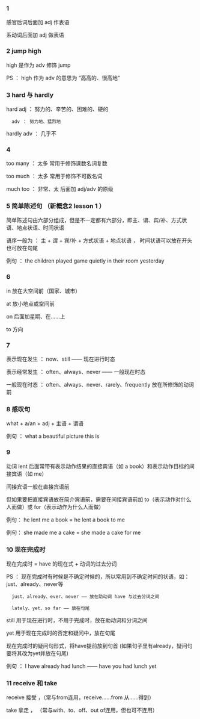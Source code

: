 ### 1

感官后词后面加 adj 作表语

系动词后面加 adj 做表语

### 2 jump high

high 是作为 adv 修饰 jump

PS ： high 作为 adv 的意思为 “高高的、很高地”

### 3 hard 与 hardly

hard  adj ： 努力的、辛苦的、困难的、硬的 

      adv ： 努力地、猛烈地
      
hardly  adv ： 几乎不

### 4 

too many ： 太多   常用于修饰课数名词复数

too much ： 太多   常用于修饰不可数名词

much too ： 非常、太   后面加 adj/adv 的原级

### 5 简单陈述句 （新概念2 lesson 1 ）

简单陈述句由六部分组成，但是不一定都有六部分，即主、谓、宾/补、方式状语、地点状语、时间状语

语序一般为 ： 主 + 谓 + 宾/补 + 方式状语 + 地点状语 ， 时间状语可以放在开头也可放在句尾

例句 ： the children played game quietly in their room yesterday

### 6 

in 放在大空间前（国家、城市）

at 放小地点或空间前

on 后面加星期、在……上

to 方向

### 7 

表示现在发生 ： now、still —— 现在进行时态

表示经常发生 ： often、always、never —— 一般现在时态

一般现在时态 ： often、always、never、rarely、frequently 放在所修饰的动词前

### 8 感叹句

what + a/an + adj + 主语 + 谓语

例句 ： what a beautiful picture this is

### 9 

动词 lent 后面常带有表示动作结果的直接宾语（如 a book）和表示动作目标的间接宾语（如 me）

间接宾语一般在直接宾语前

但如果要把直接宾语放在简介宾语前，需要在间接宾语前加 to（表示动作对什么人而做）或 for（表示动作为什么人而做）

例句： he lent me a book = he lent a book to me

例句： she made me a cake = she made a cake for me

### 10 现在完成时

现在完成时 = have 的现在式 + 动词的过去分词

PS ： 现在完成时有时候是不确定时候的，所以常用到不确定时间的状语，如：just、already、never等

      just、already、ever、never —— 放在助动词 have 与过去分词之间
      
      lately、yet、so far —— 放在句尾
      
still 用于现在进行时，不用于完成时，放在助动词和分词之间

yet 用于现在完成时的否定和疑问中，放在句尾
      
现在完成时的疑问句形式，将have提前放到句首 (如果句子里有already，疑问句要将其改为yet并放在句尾)

例句 ： I have already had lunch —— have you had lunch yet

### 11 receive 和 take

receive 接受 ，（常与from连用，receive……from 从……得到）

take 拿走 ， （常与with、to、off、out of连用，但也可不连用）




